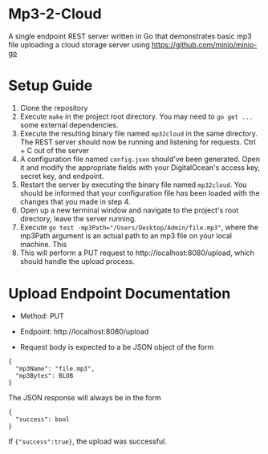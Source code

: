 # Mp3-2-Cloud
A single endpoint REST server written in Go that demonstrates basic mp3 file uploading a cloud storage server using https://github.com/minio/minio-go

# Setup Guide
1) Clone the repository
2) Execute `make` in the project root directory. You may need to `go get ...` some external dependencies.
3) Execute the resulting binary file named `mp32cloud` in the same directory. The REST server should now be running and listening for requests. Ctrl + C out of the server
4) A configuration file named `config.json` should've been generated. Open it and modify the appropriate fields with your DigitalOcean's access key, secret key, and endpoint.
5) Restart the server by executing the binary file named `mp32cloud`. You should be informed that your configuration file has been loaded with the changes that you made in step 4.
6) Open up a new terminal window and navigate to the project's root directory, leave the server running.
7) Execute `go test -mp3Path="/Users/Desktop/Admin/file.mp3"`, where the mp3Path argument is an actual path to an mp3 file on your local machine. This
8) This will perform a PUT request to http://localhost:8080/upload, which should handle the upload process.



# Upload Endpoint Documentation
* Method: PUT 

* Endpoint: http://localhost:8080/upload

* Request body is expected to a be JSON object of the form
```
{
  "mp3Name": "file.mp3",
  "mp3Bytes": BLOB
}
```

The JSON response will always be in the form
```
{
  "success": bool
}
```
If `{"success":true}`, the upload was successful.
